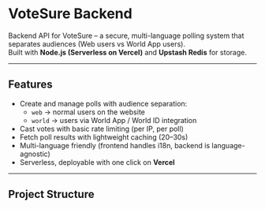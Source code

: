 # VoteSure Backend

Backend API for VoteSure – a secure, multi-language polling system that separates audiences (Web users vs World App users).  
Built with **Node.js (Serverless on Vercel)** and **Upstash Redis** for storage.

---

## Features
- Create and manage polls with audience separation:
  - `web` → normal users on the website
  - `world` → users via World App / World ID integration
- Cast votes with basic rate limiting (per IP, per poll)
- Fetch poll results with lightweight caching (20–30s)
- Multi-language friendly (frontend handles i18n, backend is language-agnostic)
- Serverless, deployable with one click on **Vercel**

---

## Project Structure
